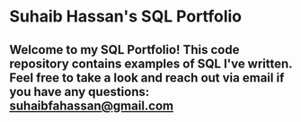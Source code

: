 # Suhaib Hassan's SQL Portfolio

## Welcome to my SQL Portfolio! This code repository contains examples of SQL I've written. Feel free to take a look and reach out via email if you have any questions: suhaibfahassan@gmail.com
